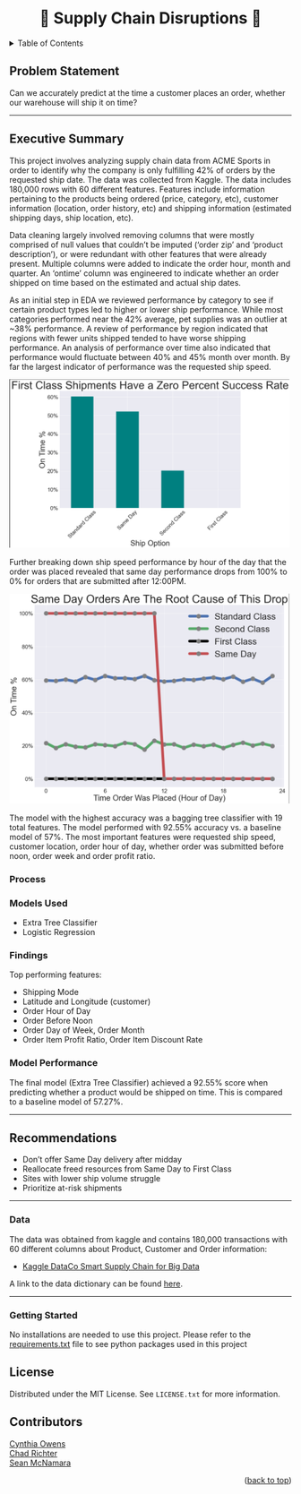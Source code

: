 <p align="center">
    <h1 align="center"> 🛒 Supply Chain Disruptions 🛒</h1>
</p>

<div id="top"></div>

<details>
  <summary>Table of Contents</summary>
  <ol>
<li><a href="#problem-statement">Problem Statement</a></li>
      <li><a href="#executive-summary">Executive Summary</a></li>
    <li><a href="#Data">Data</a></li>
      <li><a href="#getting-started">Getting Started</a></li>
        <li><a href="#prerequisites">Prerequisites</a></li>
        <li><a href="#installation">Installation</a></li>
    <li><a href="#license">License</a></li>
    <li><a href="#contact">Contact</a></li>
    <li><a href="#acknowledgments">Acknowledgments</a></li>
  </ol>
</details>


## Problem Statement

Can we accurately predict at the time a customer places an order, whether our warehouse will ship it on time?

<hr style="border:0.2px light gray"> </hr>

## Executive Summary

This project involves analyzing supply chain data from ACME Sports in order to identify why the company is only fulfilling 42% of orders by the requested ship date. The data was collected from Kaggle. The data includes 180,000 rows with 60 different features. Features include information pertaining to the products being ordered (price, category, etc), customer information (location, order history, etc) and shipping information (estimated shipping days, ship location, etc). 

Data cleaning largely involved removing columns that were mostly comprised of null values that couldn’t be imputed (‘order zip’ and ‘product description’), or were redundant with other features that were already present. Multiple columns were added to indicate the order hour, month and quarter. An ‘ontime’ column was engineered to indicate whether an order shipped on time based on the estimated and actual ship dates.

As an initial step in EDA we reviewed performance by category to see if certain product types led to higher or lower ship performance. While most categories performed near the 42% average, pet supplies was an outlier at ~38% performance. A review of performance by region indicated that regions with fewer units shipped tended to have worse shipping performance. An analysis of performance over time also indicated that performance would fluctuate between 40% and 45% month over month. By far the largest indicator of performance was the requested ship speed. 
<br>

<img src="./images/ship_speed.png" alt="Drawing" style="width: 500px;"/>



Further breaking down ship speed performance by hour of the day that the order was placed revealed that same day performance drops from 100% to 0% for orders that are submitted after 12:00PM. 
<br>

<img src="./images/ship_speed2.png" alt="Drawing" style="width: 500px;"/>

The model with the highest accuracy was a bagging tree classifier with 19 total features. The model performed with 92.55% accuracy vs. a baseline model of 57%. The most important features were requested ship speed, customer location, order hour of day, whether order was submitted before noon, order week and order profit ratio.



### Process

### Models Used

* Extra Tree Classifier
* Logistic Regression

### Findings
Top performing features:

* Shipping Mode 
* Latitude and Longitude (customer)
* Order Hour of Day
* Order Before Noon
* Order Day of Week, Order Month
* Order Item Profit Ratio, Order Item Discount Rate

### Model Performance

The final model (Extra Tree Classifier) achieved a 92.55% score when predicting whether a product would be shipped on time. This is compared to a baseline model of 57.27%.

<hr style="border:0.2px light gray"> </hr>

## Recommendations

* Don’t offer Same Day delivery after midday
* Reallocate freed resources from Same Day to First Class
* Sites with lower ship volume struggle
* Prioritize at-risk shipments

<hr style="border:0.2px light gray"> </hr>

### Data

The data was obtained from kaggle and contains 180,000 transactions with 60 different columns about Product, Customer and Order information:

* [Kaggle DataCo Smart Supply Chain for Big Data](https://www.kaggle.com/shashwatwork/dataco-smart-supply-chain-for-big-data-analysis)

A link to the data dictionary can be found [here](https://www.kaggle.com/shashwatwork/dataco-smart-supply-chain-for-big-data-analysis?select=DescriptionDataCoSupplyChain.csv).

<hr style="border:0.2px light gray"> </hr>

### Getting Started

No installations are needed to use this project. Please refer to the [requirements.txt](https:) file to see python packages used in this project
## License

Distributed under the MIT License. See `LICENSE.txt` for more information.





<!-- CONTACT -->
## Contributors
[Cynthia Owens](https://www.linkedin.com/in/cynthiakowens/)<br>
[Chad Richter](https://www.linkedin.com/in/chad-richter/)<br>
[Sean McNamara](https://www.linkedin.com/in/sean123mcnamara/)<br>

<p align="right">(<a href="#top">back to top</a>)</p>
